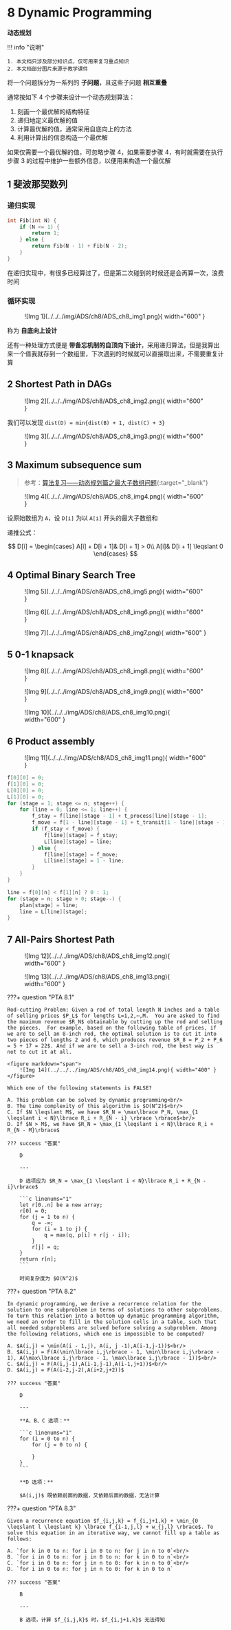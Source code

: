 # 8 Dynamic Programming

**动态规划**

<!-- !!! tip "说明"

    本文档正在更新中…… -->

!!! info "说明"

    1. 本文档只涉及部分知识点，仅可用来复习重点知识
    2. 本文档部分图片来源于教学课件

将一个问题拆分为一系列的 **子问题**，且这些子问题 **相互重叠**

通常按如下 4 个步骤来设计一个动态规划算法：

1. 刻画一个最优解的结构特征
2. 递归地定义最优解的值
3. 计算最优解的值，通常采用自底向上的方法
4. 利用计算出的信息构造一个最优解

如果仅需要一个最优解的值，可忽略步骤 4，如果需要步骤 4，有时就需要在执行步骤 3 的过程中维护一些额外信息，以便用来构造一个最优解

## 1 斐波那契数列

### 递归实现

```c linenums="1"
int Fib(int N) {
    if (N <= 1) {
        return 1;    
    } else {
        return Fib(N - 1) + Fib(N - 2);
    }
}
```

在递归实现中，有很多已经算过了，但是第二次碰到的时候还是会再算一次，浪费时间

### 循环实现

<figure markdown="span">
    ![Img 1](../../../img/ADS/ch8/ADS_ch8_img1.png){ width="600" }
</figure>

称为 **自底向上设计**

还有一种处理方式便是 **带备忘机制的自顶向下设计**，采用递归算法，但是我算出来一个值我就存到一个数组里，下次遇到的时候就可以直接取出来，不需要重复计算

## 2 Shortest Path in DAGs

<figure markdown="span">
    ![Img 2](../../../img/ADS/ch8/ADS_ch8_img2.png){ width="600" }
</figure>

我们可以发现 `dist(D) = min{dist(B) + 1, dist(C) + 3}`

<figure markdown="span">
    ![Img 3](../../../img/ADS/ch8/ADS_ch8_img3.png){ width="600" }
</figure>

## 3 Maximum subsequence sum

> 参考：[算法复习——动态规划篇之最大子数组问题](https://blog.csdn.net/NickHan_cs/article/details/111714424){:target="_blank"}

<figure markdown="span">
    ![Img 4](../../../img/ADS/ch8/ADS_ch8_img4.png){ width="600" }
</figure>

设原始数组为 `A`，设 `D[i]` 为以 `A[i]` 开头的最大子数组和

递推公式：

$$
D[i] = \begin{cases}
    A[i] + D[i + 1]& D[i + 1] > 0\\
    A[i]& D[i + 1] \leqslant 0
\end{cases}
$$

## 4 Optimal Binary Search Tree

<figure markdown="span">
    ![Img 5](../../../img/ADS/ch8/ADS_ch8_img5.png){ width="600" }
</figure>

<figure markdown="span">
    ![Img 6](../../../img/ADS/ch8/ADS_ch8_img6.png){ width="600" }
</figure>

<figure markdown="span">
    ![Img 7](../../../img/ADS/ch8/ADS_ch8_img7.png){ width="600" }
</figure>

## 5 0-1 knapsack

<figure markdown="span">
    ![Img 8](../../../img/ADS/ch8/ADS_ch8_img8.png){ width="600" }
</figure>

<figure markdown="span">
    ![Img 9](../../../img/ADS/ch8/ADS_ch8_img9.png){ width="600" }
</figure>

<figure markdown="span">
    ![Img 10](../../../img/ADS/ch8/ADS_ch8_img10.png){ width="600" }
</figure>

## 6 Product assembly

<figure markdown="span">
    ![Img 11](../../../img/ADS/ch8/ADS_ch8_img11.png){ width="600" }
</figure>

```c linenums="1"
f[0][0] = 0;
f[1][0] = 0;
L[0][0] = 0;
L[1][0] = 0;
for (stage = 1; stage <= n; stage++) {
    for (line = 0; line <= 1; line++) {
        f_stay = f[line][stage - 1] + t_process[line][stage - 1];
        f_move = f[1 - line][stage - 1] + t_transit[1 - line][stage - 1];
        if (f_stay < f_move) {
            f[line][stage] = f_stay;
            L[line][stage] = line;
        } else {
            f[line][stage] = f_move;
            L[line][stage] = 1 - line;
        }
    }
}

line = f[0][n] < f[1][n] ? 0 : 1;
for (stage = n; stage > 0; stage--) {
    plan[stage] = line;
    line = L[line][stage];
}
```

## 7 All-Pairs Shortest Path

<figure markdown="span">
    ![Img 12](../../../img/ADS/ch8/ADS_ch8_img12.png){ width="600" }
</figure>

<figure markdown="span">
    ![Img 13](../../../img/ADS/ch8/ADS_ch8_img13.png){ width="600" }
</figure>

???+ question "PTA 8.1"

    Rod-cutting Problem: Given a rod of total length N inches and a table of selling prices $P_L$ for lengths L=1,2,⋯,M.  You are asked to find the maximum revenue $R_N$ obtainable by cutting up the rod and selling the pieces.  For example, based on the following table of prices, if we are to sell an 8-inch rod, the optimal solution is to cut it into two pieces of lengths 2 and 6, which produces revenue $R_8 = P_2 + P_6 = 5 + 17 = 22$. And if we are to sell a 3-inch rod, the best way is not to cut it at all.

    <figure markdown="span">
        ![Img 14](../../../img/ADS/ch8/ADS_ch8_img14.png){ width="400" }
    </figure>

    Which one of the following statements is FALSE?

    A. This problem can be solved by dynamic programming<br/>
    B. The time complexity of this algorithm is $O(N^2)$<br/>
    C. If $N \leqslant M$, we have $R_N = \max\lbrace P_N, \max_{1 \leqslant i < N}\lbrace R_i + R_{N - i} \rbrace \rbrace$<br/>
    D. If $N > M$, we have $R_N = \max_{1 \leqslant i < N}\lbrace R_i + R_{N - M}\rbrace$

    ??? success "答案"

        D

        ---

        D 选项应为 $R_N = \max_{1 \leqslant i < N}\lbrace R_i + R_{N - i}\rbrace$

        ```c linenums="1"
        let r[0..n] be a new array;
        r[0] = 0;
        for (j = 1 to n) {
            q = -∞;
            for (i = 1 to j) {
                q = max(q, p[i] + r[j - i]);
            }
            r[j] = q;
        }
        return r[n];
        ```

        时间复杂度为 $O(N^2)$

???+ question "PTA 8.2"

    In dynamic programming, we derive a recurrence relation for the solution to one subproblem in terms of solutions to other subproblems. To turn this relation into a bottom up dynamic programming algorithm, we need an order to fill in the solution cells in a table, such that all needed subproblems are solved before solving a subproblem. Among the following relations, which one is impossible to be computed?

    A. $A(i,j) = \min(A(i - 1,j), A(i, j -1),A(i-1,j-1))$<br/>
    B. $A(i,j) = F(A(\min\lbrace i,j\rbrace - 1, \min\lbrace i,j\rbrace - 1), A(\max\lbrace i,j\rbrace - 1, \max\lbrace i,j\rbrace - 1))$<br/>
    C. $A(i,j) = F(A(i,j-1),A(i-1,j-1),A(i-1,j+1))$<br/>
    D. $A(i,j) = F(A(i-2,j-2),A(i+2,j+2))$

    ??? success "答案"

        D

        ---

        **A、B、C 选项：**

        ```c linenums="1"
        for (i = 0 to n) {
            for (j = 0 to n) {

            }
        }
        ```

        **D 选项：**

        $A(i,j)$ 既依赖前面的数据，又依赖后面的数据，无法计算

???+ question "PTA 8.3"

    Given a recurrence equation $f_{i,j,k} = f_{i,j+1,k} + \min_{0 \leqslant l \leqslant k} \lbrace f_{i-1,j,l} + w_{j,l} \rbrace$. To solve this equation in an iterative way, we cannot fill up a table as follows:

    A. `for k in 0 to n: for i in 0 to n: for j in n to 0`<br/>
    B. `for i in 0 to n: for j in 0 to n: for k in 0 to n`<br/>
    C. `for i in 0 to n: for j in n to 0: for k in n to 0`<br/>
    D. `for i in 0 to n: for j in n to 0: for k in 0 to n`

    ??? success "答案"

        B

        ---

        B 选项，计算 $f_{i,j,k}$ 时，$f_{i,j+1,k}$ 无法得知